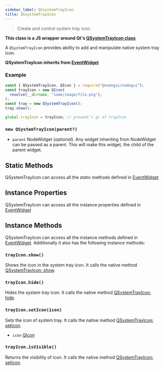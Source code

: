 ```yaml
---
sidebar_label: QSsystemTrayIcon
title: QSsystemTrayIcon
---
```


> Create and control system tray icon.

**This class is a JS wrapper around Qt's [QSystemTrayIcon class](https://doc.qt.io/qt-5/qsystemtrayicon.html)**

A `QSystemTrayIcon` provides ability to add and manipulate native system tray icon.

**QSystemTrayIcon inherits from [EventWidget](api/EventWidget.md)**

### Example

```javascript
const { QSystemTrayIcon, QIcon } = require("@nodegui/nodegui");
const trayIcon = new QIcon(
  resolve(__dirname, "some/image/file.png");
);
const tray = new QSystemTrayIcon();
tray.show();

global.trayIcon = trayIcon; // prevent's gc of trayIcon
```

### `new QSystemTrayIcon(parent?)`

- `parent` NodeWidget (_optional_). Any widget inheriting from NodeWidget can be passed as a parent. This will make this widget, the child of the parent widget.

## Static Methods

QSystemTrayIcon can access all the static methods defined in [EventWidget](api/EventWidget.md)

## Instance Properties

QSystemTrayIcon can access all the instance properties defined in [EventWidget](api/EventWidget.md)

## Instance Methods

QSystemTrayIcon can access all the instance methods defined in [EventWidget](api/EventWidget.md). Additionally it also has the following instance methods:

### `trayIcon.show()`

Shows the icon in the system tray icon. It calls the native method [QSystemTrayIcon: show](https://doc.qt.io/qt-5/QSystemTrayIcon.html#show).

### `trayIcon.hide()`

Hides the system tray icon. It calls the native method [QSystemTrayIcon: hide](https://doc.qt.io/qt-5/QSystemTrayIcon.html#hide).

### `trayIcon.setIcon(icon)`

Sets the icon of system tray. It calls the native method [QSystemTrayIcon: setIcon](https://doc.qt.io/qt-5/QSystemTrayIcon.html#icon-prop).

- `icon` [QIcon](api/QIcon.md)

### `trayIcon.isVisible()`

Returns the visibility of icon. It calls the native method [QSystemTrayIcon: setIcon](https://doc.qt.io/qt-5/QSystemTrayIcon.html#visible-prop).
